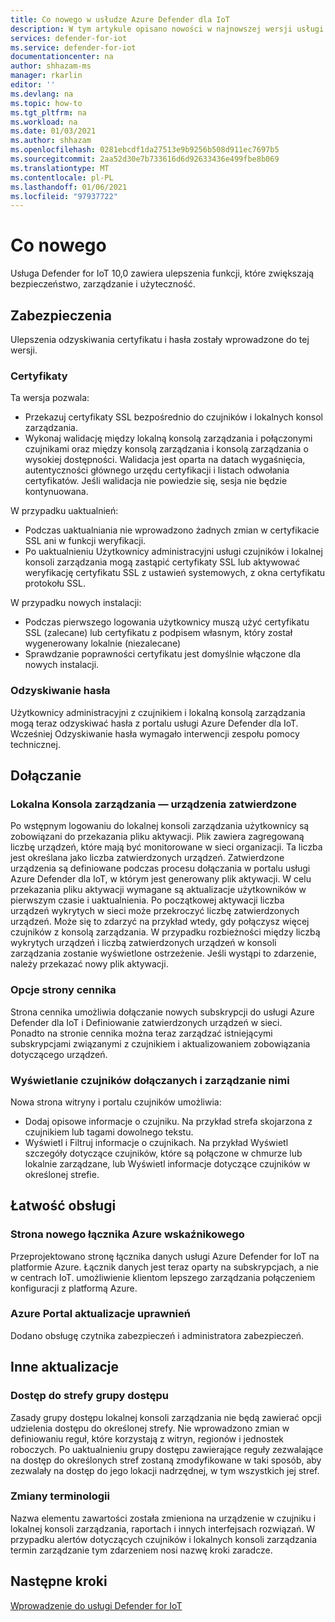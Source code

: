 ```yaml
---
title: Co nowego w usłudze Azure Defender dla IoT
description: W tym artykule opisano nowości w najnowszej wersji usługi Defender for IoT.
services: defender-for-iot
ms.service: defender-for-iot
documentationcenter: na
author: shhazam-ms
manager: rkarlin
editor: ''
ms.devlang: na
ms.topic: how-to
ms.tgt_pltfrm: na
ms.workload: na
ms.date: 01/03/2021
ms.author: shhazam
ms.openlocfilehash: 0281ebcdf1da27513e9b9256b508d911ec7697b5
ms.sourcegitcommit: 2aa52d30e7b733616d6d92633436e499fbe8b069
ms.translationtype: MT
ms.contentlocale: pl-PL
ms.lasthandoff: 01/06/2021
ms.locfileid: "97937722"
---
```

# <a name="whats-new"></a>Co nowego

Usługa Defender for IoT 10,0 zawiera ulepszenia funkcji, które zwiększają bezpieczeństwo, zarządzanie i użyteczność.

## <a name="security"></a>Zabezpieczenia

Ulepszenia odzyskiwania certyfikatu i hasła zostały wprowadzone do tej wersji.

### <a name="certificates"></a>Certyfikaty
  
Ta wersja pozwala:

- Przekazuj certyfikaty SSL bezpośrednio do czujników i lokalnych konsol zarządzania.
- Wykonaj walidację między lokalną konsolą zarządzania i połączonymi czujnikami oraz między konsolą zarządzania i konsolą zarządzania o wysokiej dostępności. Walidacja jest oparta na datach wygaśnięcia, autentyczności głównego urzędu certyfikacji i listach odwołania certyfikatów.  Jeśli walidacja nie powiedzie się, sesja nie będzie kontynuowana.

W przypadku uaktualnień:

- Podczas uaktualniania nie wprowadzono żadnych zmian w certyfikacie SSL ani w funkcji weryfikacji.
- Po uaktualnieniu Użytkownicy administracyjni usługi czujników i lokalnej konsoli zarządzania mogą zastąpić certyfikaty SSL lub aktywować weryfikację certyfikatu SSL z ustawień systemowych, z okna certyfikatu protokołu SSL.  

W przypadku nowych instalacji:

- Podczas pierwszego logowania użytkownicy muszą użyć certyfikatu SSL (zalecane) lub certyfikatu z podpisem własnym, który został wygenerowany lokalnie (niezalecane)
- Sprawdzanie poprawności certyfikatu jest domyślnie włączone dla nowych instalacji.

### <a name="password-recovery"></a>Odzyskiwanie hasła
  
Użytkownicy administracyjni z czujnikiem i lokalną konsolą zarządzania mogą teraz odzyskiwać hasła z portalu usługi Azure Defender dla IoT. Wcześniej Odzyskiwanie hasła wymagało interwencji zespołu pomocy technicznej.

## <a name="onboarding"></a>Dołączanie

### <a name="on-premises-management-console---committed-devices"></a>Lokalna Konsola zarządzania — urządzenia zatwierdzone

Po wstępnym logowaniu do lokalnej konsoli zarządzania użytkownicy są zobowiązani do przekazania pliku aktywacji. Plik zawiera zagregowaną liczbę urządzeń, które mają być monitorowane w sieci organizacji. Ta liczba jest określana jako liczba zatwierdzonych urządzeń.
Zatwierdzone urządzenia są definiowane podczas procesu dołączania w portalu usługi Azure Defender dla IoT, w którym jest generowany plik aktywacji.
W celu przekazania pliku aktywacji wymagane są aktualizacje użytkowników w pierwszym czasie i uaktualnienia.
Po początkowej aktywacji liczba urządzeń wykrytych w sieci może przekroczyć liczbę zatwierdzonych urządzeń. Może się to zdarzyć na przykład wtedy, gdy połączysz więcej czujników z konsolą zarządzania. W przypadku rozbieżności między liczbą wykrytych urządzeń i liczbą zatwierdzonych urządzeń w konsoli zarządzania zostanie wyświetlone ostrzeżenie. Jeśli wystąpi to zdarzenie, należy przekazać nowy plik aktywacji.

### <a name="pricing-page-options"></a>Opcje strony cennika

Strona cennika umożliwia dołączanie nowych subskrypcji do usługi Azure Defender dla IoT i Definiowanie zatwierdzonych urządzeń w sieci.  
Ponadto na stronie cennika można teraz zarządzać istniejącymi subskrypcjami związanymi z czujnikiem i aktualizowaniem zobowiązania dotyczącego urządzeń.

### <a name="view-and-manage-onboarded-sensors"></a>Wyświetlanie czujników dołączanych i zarządzanie nimi

Nowa strona witryny i portalu czujników umożliwia:

- Dodaj opisowe informacje o czujniku. Na przykład strefa skojarzona z czujnikiem lub tagami dowolnego tekstu.
- Wyświetl i Filtruj informacje o czujnikach. Na przykład Wyświetl szczegóły dotyczące czujników, które są połączone w chmurze lub lokalnie zarządzane, lub Wyświetl informacje dotyczące czujników w określonej strefie.  

## <a name="usability"></a>Łatwość obsługi

### <a name="azure-sentinel-new-connector-page"></a>Strona nowego łącznika Azure wskaźnikowego

Przeprojektowano stronę łącznika danych usługi Azure Defender for IoT na platformie Azure. Łącznik danych jest teraz oparty na subskrypcjach, a nie w centrach IoT. umożliwienie klientom lepszego zarządzania połączeniem konfiguracji z platformą Azure.

### <a name="azure-portal-permission-updates"></a>Azure Portal aktualizacje uprawnień  

Dodano obsługę czytnika zabezpieczeń i administratora zabezpieczeń.

## <a name="other-updates"></a>Inne aktualizacje

### <a name="access-group---zone-permissions"></a>Dostęp do strefy grupy dostępu
  
Zasady grupy dostępu lokalnej konsoli zarządzania nie będą zawierać opcji udzielenia dostępu do określonej strefy. Nie wprowadzono zmian w definiowaniu reguł, które korzystają z witryn, regionów i jednostek roboczych.   Po uaktualnieniu grupy dostępu zawierające reguły zezwalające na dostęp do określonych stref zostaną zmodyfikowane w taki sposób, aby zezwalały na dostęp do jego lokacji nadrzędnej, w tym wszystkich jej stref.

### <a name="terminology-changes"></a>Zmiany terminologii

Nazwa elementu zawartości została zmieniona na urządzenie w czujniku i lokalnej konsoli zarządzania, raportach i innych interfejsach rozwiązań.
W przypadku alertów dotyczących czujników i lokalnych konsoli zarządzania termin zarządzanie tym zdarzeniem nosi nazwę kroki zaradcze.

## <a name="next-steps"></a>Następne kroki

[Wprowadzenie do usługi Defender for IoT](getting-started.md)
